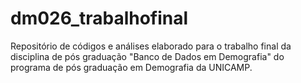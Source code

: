# dm026_trabalhofinal
 Repositório de códigos e análises elaborado para o trabalho final da disciplina de pós graduação "Banco de Dados em Demografia" do programa de pós graduação em Demografia da UNICAMP.
